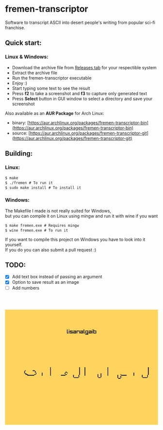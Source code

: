 # fremen-transcriptor

Software to transcript ASCII into desert people's writing from popular sci-fi franchise.

## Quick start:  

### Linux & Windows:  
- Download the archive file from [Releases tab](https://github.com/theKapcioszek/fremen-transcriptor/releases) for your respectible system
- Extract the archive file
- Run the fremen-transcriptor executable
- Enjoy :)
- Start typing some text to see the result
- Press **f2** to take a screenshot and **f3** to capture only generated text
- Press **Select** button in GUI window to select a directory and save your screenshot  

Also available as an **AUR Package** for Arch Linux:  
- binary: [https://aur.archlinux.org/packages/fremen-transcriptor-bin](https://aur.archlinux.org/packages/fremen-transcriptor-bin)
- source: [https://aur.archlinux.org/packages/fremen-transcriptor-git](https://aur.archlinux.org/packages/fremen-transcriptor-git)  

## Building:

### Linux:  

```console
$ make
$ ./fremen # To run it
$ sudo make install # To install it
```
### Windows:  
The Makefile I made is not really suited for Windows,  
but you can compile it on Linux using mingw and run it with wine if you want  
```console
$ make fremen.exe # Requires mingw 
$ wine fremen.exe # To run it
```
If you want to compile this project on Windows you have to look into it yourself.  
If you do you can also submit a pull request :)

## TODO:
- [X] Add text box instead of passing an argument
- [X] Option to save result as an image
- [ ] Add numbers

<br><br>

<p align=center>
  <img src="./screenshot.png">
</p>


